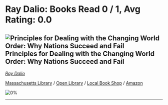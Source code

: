 # Ray Dalio:  Books Read 0 / 1, Avg Rating: 0.0 

## ![Principles for Dealing with the Changing World Order: Why Nations Succeed and Fail](https://covers.openlibrary.org/b/isbn/978-1982160272-S.jpg) Principles for Dealing with the Changing World Order: Why Nations Succeed and Fail
*[Ray Dalio](../RayDalio)*

[Massachusetts Library](https://library.minlib.net/search/i=978-1982160272) / [Open Library](http://openlibrary.org/isbn/978-1982160272) / [Local Book Shop](https://bookshop.org/books/principles-for-dealing-with-the-changing-world-order:-why-nations-succeed-and-fail/978-1982160272) / [Amazon](https://smile.amazon.com/dp/1982160276)

![0%](https://progress-bar.dev/0) 



---
